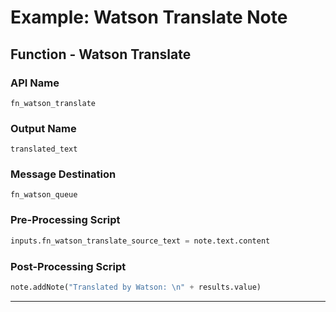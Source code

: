 <!--
    DO NOT MANUALLY EDIT THIS FILE
    THIS FILE IS AUTOMATICALLY GENERATED WITH resilient-circuits codegen
-->

# Example: Watson Translate Note

## Function - Watson Translate

### API Name
`fn_watson_translate`

### Output Name
`translated_text`

### Message Destination
`fn_watson_queue`

### Pre-Processing Script
```python
inputs.fn_watson_translate_source_text = note.text.content
```

### Post-Processing Script
```python
note.addNote("Translated by Watson: \n" + results.value)
```

---

